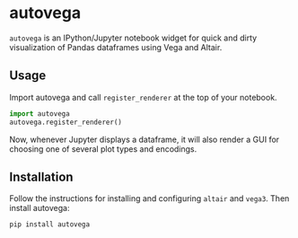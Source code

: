 # autovega

`autovega` is an IPython/Jupyter notebook widget for quick and dirty visualization of Pandas dataframes using Vega and Altair.

## Usage

Import autovega and call `register_renderer` at the top of your notebook.

```python
import autovega
autovega.register_renderer()
```

Now, whenever Jupyter displays a dataframe, it will also render a GUI for choosing one of several plot types and encodings.

## Installation

Follow the instructions for installing and configuring `altair` and `vega3`. Then install autovega:

```bash
pip install autovega
```

